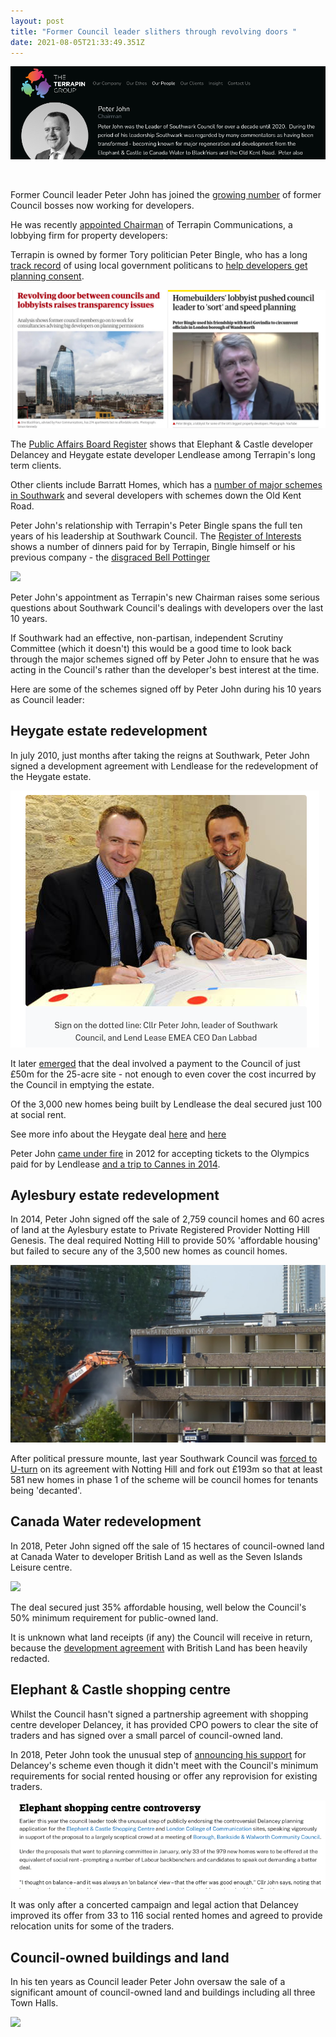 ```yaml
---
layout: post
title: "Former Council leader slithers through revolving doors "
date: 2021-08-05T21:33:49.351Z
---
```

![](/img/pjterrapin.png)

![]()

Former Council leader Peter John has joined the [growing number](https://www.35percent.org/revolving-doors/) of former Council bosses now working for developers.

He was recently [appointed Chairman](https://www.terrapingroup.co.uk/ourPeople/17) of Terrapin Communications, a lobbying firm for property developers:

Terrapin is owned by former Tory politician Peter Bingle, who has a long [track record](https://www.theguardian.com/uk-news/2018/sep/13/home-builders-lobbyist-pushed-council-leader-to-sort-and-speed-planning) of using local government politicans to [help developers get planning consent](https://www.theguardian.com/uk-news/2018/sep/13/home-builders-lobbyist-pushed-council-leader-to-sort-and-speed-planning).

![](/img/terrapincomp.jpg)

The [Public Affairs Board Register](https://register.prca.org.uk/register/previous-registers/) shows that Elephant & Castle developer Delancey and Heygate estate developer Lendlease among Terrapin's long term clients.

Other clients include Barratt Homes, which has a [number of major schemes in Southwark](https://www.35percent.org/blackfriars-circus/) and several developers with schemes down the Old Kent Road.

Peter John's relationship with Terrapin's Peter Bingle spans the full ten years of his leadership at Southwark Council. The [Register of Interests](https://moderngov.southwark.gov.uk/mgDeclarationSubmission.aspx?UID=189&HID=1954&FID=0&HPID=0) shows a number of dinners paid for by Terrapin, Bingle himself or his previous company - the [disgraced Bell Pottinger](https://www.bbc.co.uk/news/business-41245719)

![](https://southwarknotes.files.wordpress.com/2020/11/pj-bingle-1-2.jpg?w=768)

Peter John's appointment as Terrapin's new Chairman raises some serious questions about Southwark Council's dealings with developers over the last 10 years. 

If Southwark had an effective, non-partisan, independent Scrutiny Committee (which it doesn't) this would be a good time to look back through the major schemes signed off by Peter John to ensure that he was acting in the Council's rather than the developer's best interest at the time.

Here are some of the schemes signed off by Peter John during his 10 years as Council leader:

## Heygate estate redevelopment

In july 2010, just months after taking the reigns at Southwark, Peter John signed a development agreement with Lendlease for the redevelopment of the Heygate estate.

![](/img/screenshot-2021-08-06-at-10-25-18-elephant-castle-regeneration-agreement-formally-signed.png)

It later [emerged](https://www.35percent.org/heygate-regeneration-faq/#the-deal-with-lendlease) that the deal involved a payment to the Council of just £50m for the 25-acre site - not enough to even cover the cost incurred by the Council in emptying the estate.

Of the 3,000 new homes being built by Lendlease the deal secured just 100 at social rent.

See more info about the Heygate deal [here](https://www.35percent.org/heygate-profits-north-of-a-hundred-million/) and [here](https://35percent.github.io/heygate-regeneration/)

Peter John [came under fire](http://heygatewashome.org/img/SNOlympicTickets.pdf) in 2012 for accepting tickets to the Olympics paid for by Lendlease [and a trip to Cannes in 2014](https://www.theguardian.com/commentisfree/2014/oct/14/yacht-cannes-selling-homes-local-government-officials-mipim). 

## Aylesbury estate redevelopment

In 2014, Peter John signed off the sale of 2,759 council homes and 60 acres of land at the Aylesbury estate to Private Registered Provider Notting Hill Genesis. The deal required Notting Hill to provide 50% 'affordable housing' but failed to secure any of the 3,500 new homes as council homes.

![](/img/c8vumwwxcaeliyc.jpg)

After political pressure mounte, last year Southwark Council was [forced to U-turn](https://www.35percent.org/aylesbury-estate-fds-variation/) on its agreement with Notting Hill and fork out £193m so that at least 581 new homes in phase 1 of the scheme will be council homes for tenants being 'decanted'.  

## Canada Water redevelopment

In 2018, Peter John signed off the sale of 15 hectares of council-owned land at Canada Water to developer British Land as well as the Seven Islands Leisure centre.

![](https://crappistmartin.github.io/images/CanadaWaterSiteC.png)

The deal secured just 35% affordable housing, well below the Council's 50% minimum requirement for public-owned land. 

It is unknown what land receipts (if any) the Council will receive in return, because the [development agreement](https://www.southwark.gov.uk/regeneration/canada-water?chapter=6&article) with British Land has been heavily redacted.

## Elephant & Castle shopping centre

Whilst the Council hasn't signed a partnership agreement with shopping centre developer Delancey, it has provided CPO powers to clear the site of traders and has signed over a small parcel of council-owned land. 

In 2018, Peter John took the unusual step of [announcing his support](https://www.london-se1.co.uk/news/view/9599) for Delancey's scheme even though it didn't meet with the Council's minimum requirements for social rented housing or offer any reprovision for existing traders.

![](/img/screenshot-2021-08-06-at-11-50-04-interview-cllr-peter-john-southwark-labour-leader.png)

It was only after a concerted campaign and legal action that Delancey improved its offer from 33 to 116 social rented homes and agreed to provide relocation units for some of the traders.

## Council-owned buildings and land

In his ten years as Council leader Peter John oversaw the sale of a significant amount of council-owned land and buildings including all three Town Halls.

![](https://www.35percent.org/img/selloff2.png)